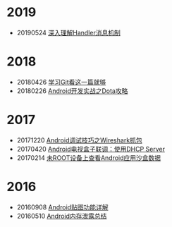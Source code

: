 # 2019
* 20190524 [深入理解Handler消息机制](https://github.com/ckj375/Android-Tech-Stack/blob/master/posts/android-handler.md)

# 2018
* 20180426 [学习Git看这一篇就够](https://github.com/ckj375/Blog/blob/master/posts/git.md)
* 20180226 [Android开发实战之Dota攻略](https://github.com/ckj375/Blog/blob/master/posts/dotaguide.md)

# 2017
* 20171220 [Android调试技巧之Wireshark抓包](https://github.com/ckj375/Blog/blob/master/posts/android-debug-wireshark.md)
* 20170420 [Android电视盒子联调：使用DHCP Server](https://github.com/ckj375/Blog/blob/master/posts/dhcp-server.md)
* 20170214 [未ROOT设备上查看Android应用沙盒数据](https://github.com/ckj375/Blog/blob/master/posts/android-run-as.md)

# 2016
* 20160908 [Android贴图功能详解](https://github.com/ckj375/Blog/blob/master/posts/android-sticker.md)
* 20160510 [Android内存泄露总结](https://github.com/ckj375/Blog/blob/master/posts/android-memory-leak.md)

